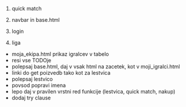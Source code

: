 1. quick match
2. navbar in base.html


3. login
4. liga

- moja_ekipa.html prikaz igralcev v tabelo
- resi vse TODOje
- polepsaj base.html, daj v vsak html na zacetek, kot v moji_igralci.html 
- linki do get poizvedb tako kot za lestvica   
- polepsaj lestvico
- povsod popravi imena
- lepo daj v pravilen vrstni red funkcije (lestvica, quick match, nakup)
- dodaj try clause
